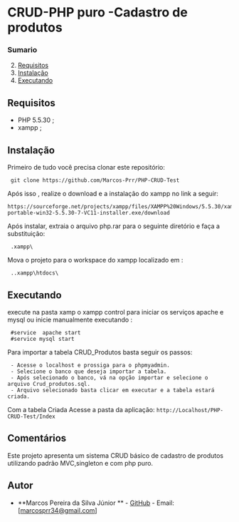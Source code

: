 # CRUD-PHP puro -Cadastro de produtos 


### Sumario
 2. [Requisitos](#requisiction)
 3. [Instalação](#installation)
 4. [Executando](#running)
 

 ## Requisitos 

 - PHP 5.5.30 ;
 - xampp ;
 
 ## Instalação
   Primeiro de tudo você precisa clonar este repositório:
    
     git clone https://github.com/Marcos-Prr/PHP-CRUD-Test
  
   Após isso , realize o download e a instalação do xampp no link a seguir:
   
    https://sourceforge.net/projects/xampp/files/XAMPP%20Windows/5.5.30/xampp-portable-win32-5.5.30-7-VC11-installer.exe/download
      
   Após instalar, extraia o arquivo php.rar para o seguinte diretório e faça a substituição:
   
     .xampp\
				
   Mova o  projeto para o workspace do xampp  localizado em :
     
     ..xampp\htdocs\
   

  ## Executando
   execute na pasta xamp o xampp control  para iniciar os serviços apache e mysql ou inicie manualmente executando :
     
     #service  apache start
     #service mysql start
    
    
   Para importar a tabela CRUD_Produtos basta seguir os passos:
    
     - Acesse o localhost e prossiga para o phpmyadmin.
     - Selecione o banco que deseja importar a tabela.
     - Após selecionado o banco, vá na opção importar e selecione o arquivo Crud_produtos.sql.
     - Arquivo selecionado basta clicar em executar e a tabela estará criada.

    
   Com a tabela Criada Acesse a pasta da aplicação: 
     ``http://Localhost/PHP-CRUD-Test/Index``
        

## Comentários
Este projeto apresenta um sistema CRUD básico de cadastro de produtos utilizando padrão MVC,singleton e com php puro.

## Autor
- **Marcos Pereira da Silva Júnior **  - [GitHub](https://github.com/Marcos-Prr) - Email: [marcosprr34@gmail.com]
    

   
   
  
  
